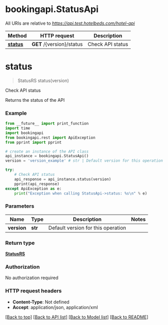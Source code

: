 # bookingapi.StatusApi

All URIs are relative to *https://api.test.hotelbeds.com/hotel-api*

Method | HTTP request | Description
------------- | ------------- | -------------
[**status**](StatusApi.md#status) | **GET** /{version}/status | Check API status


# **status**
> StatusRS status(version)

Check API status

Returns the status of the API

### Example 
```python
from __future__ import print_function
import time
import bookingapi
from bookingapi.rest import ApiException
from pprint import pprint

# create an instance of the API class
api_instance = bookingapi.StatusApi()
version = 'version_example' # str | Default version for this operation

try: 
    # Check API status
    api_response = api_instance.status(version)
    pprint(api_response)
except ApiException as e:
    print("Exception when calling StatusApi->status: %s\n" % e)
```

### Parameters

Name | Type | Description  | Notes
------------- | ------------- | ------------- | -------------
 **version** | **str**| Default version for this operation | 

### Return type

[**StatusRS**](StatusRS.md)

### Authorization

No authorization required

### HTTP request headers

 - **Content-Type**: Not defined
 - **Accept**: application/json, application/xml

[[Back to top]](#) [[Back to API list]](../README.md#documentation-for-api-endpoints) [[Back to Model list]](../README.md#documentation-for-models) [[Back to README]](../README.md)

